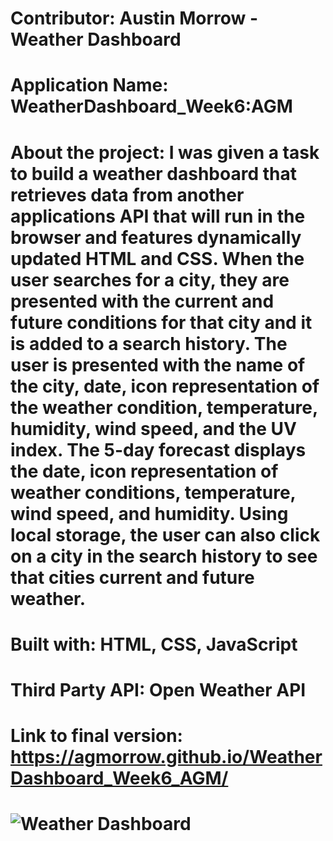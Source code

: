 # Contributor: Austin Morrow - Weather Dashboard
# Application Name: WeatherDashboard_Week6:AGM
# About the project: I was given a task to build a weather dashboard that retrieves data from another applications API that will run in the browser and features dynamically updated HTML and CSS. When the user searches for a city, they are presented with the current and future conditions for that city and it is added to a search history. The user is presented with the name of the city, date, icon representation of the weather condition, temperature, humidity, wind speed, and the UV index. The 5-day forecast displays the date, icon representation of weather conditions, temperature, wind speed, and humidity. Using local storage, the user can also click on a city in the search history to see that cities current and future weather.
# Built with: HTML, CSS, JavaScript
# Third Party API: Open Weather API
# Link to final version: https://agmorrow.github.io/WeatherDashboard_Week6_AGM/
# ![Weather Dashboard](https://user-images.githubusercontent.com/82473623/153080924-31071293-0742-4b94-a7a4-cad65468afd1.gif)
